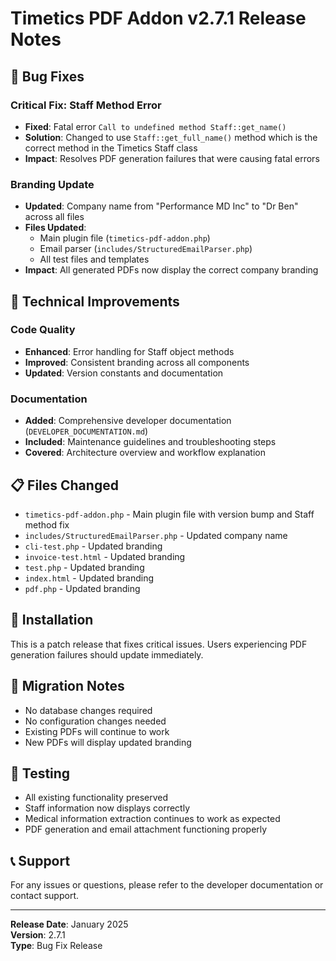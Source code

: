 # Timetics PDF Addon v2.7.1 Release Notes

## 🐛 Bug Fixes

### Critical Fix: Staff Method Error
- **Fixed**: Fatal error `Call to undefined method Staff::get_name()`
- **Solution**: Changed to use `Staff::get_full_name()` method which is the correct method in the Timetics Staff class
- **Impact**: Resolves PDF generation failures that were causing fatal errors

### Branding Update
- **Updated**: Company name from "Performance MD Inc" to "Dr Ben" across all files
- **Files Updated**: 
  - Main plugin file (`timetics-pdf-addon.php`)
  - Email parser (`includes/StructuredEmailParser.php`)
  - All test files and templates
- **Impact**: All generated PDFs now display the correct company branding

## 🔧 Technical Improvements

### Code Quality
- **Enhanced**: Error handling for Staff object methods
- **Improved**: Consistent branding across all components
- **Updated**: Version constants and documentation

### Documentation
- **Added**: Comprehensive developer documentation (`DEVELOPER_DOCUMENTATION.md`)
- **Included**: Maintenance guidelines and troubleshooting steps
- **Covered**: Architecture overview and workflow explanation

## 📋 Files Changed
- `timetics-pdf-addon.php` - Main plugin file with version bump and Staff method fix
- `includes/StructuredEmailParser.php` - Updated company name
- `cli-test.php` - Updated branding
- `invoice-test.html` - Updated branding
- `test.php` - Updated branding
- `index.html` - Updated branding
- `pdf.php` - Updated branding

## 🚀 Installation
This is a patch release that fixes critical issues. Users experiencing PDF generation failures should update immediately.

## 🔄 Migration Notes
- No database changes required
- No configuration changes needed
- Existing PDFs will continue to work
- New PDFs will display updated branding

## 🧪 Testing
- All existing functionality preserved
- Staff information now displays correctly
- Medical information extraction continues to work as expected
- PDF generation and email attachment functioning properly

## 📞 Support
For any issues or questions, please refer to the developer documentation or contact support.

---
**Release Date**: January 2025  
**Version**: 2.7.1  
**Type**: Bug Fix Release
